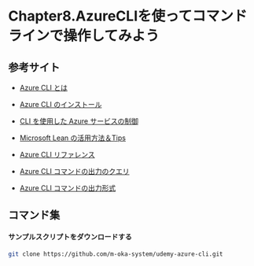 # Chapter8.AzureCLIを使ってコマンドラインで操作してみよう

## 参考サイト

- [Azure CLI とは](https://docs.microsoft.com/ja-jp/cli/azure/what-is-azure-cli?view=azure-cli-latest)

- [Azure CLI のインストール](https://docs.microsoft.com/ja-jp/cli/azure/install-azure-cli?view=azure-cli-latest)

- [CLI を使用した Azure サービスの制御](https://docs.microsoft.com/ja-jp/learn/modules/control-azure-services-with-cli/)

- [Microsoft Lean の活用方法＆Tips](https://youtu.be/9usUqNhK7xw)

- [Azure CLI リファレンス](https://docs.microsoft.com/ja-jp/cli/azure/reference-index?view=azure-cli-latest)

- [Azure CLI コマンドの出力のクエリ](https://docs.microsoft.com/ja-jp/cli/azure/query-azure-cli?view=azure-cli-latest)

- [Azure CLI コマンドの出力形式](https://docs.microsoft.com/ja-jp/cli/azure/format-output-azure-cli?view=azure-cli-latest)

## コマンド集

#### サンプルスクリプトをダウンロードする
```bash
git clone https://github.com/m-oka-system/udemy-azure-cli.git
```
